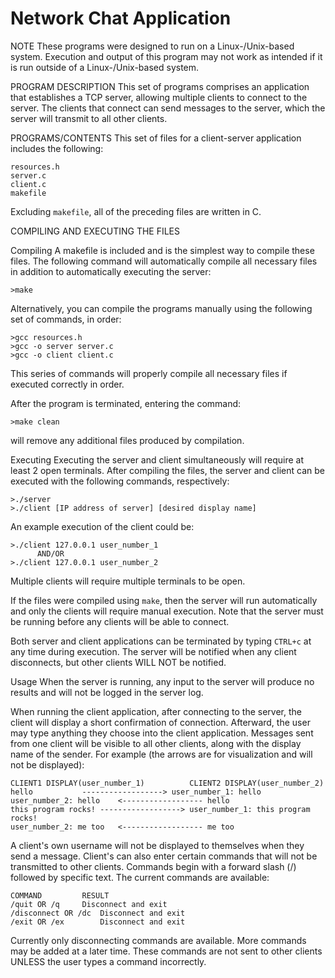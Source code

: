 # Network Chat Application
NOTE
These programs were designed to run on a Linux-/Unix-based system.
Execution and output of this program may not work as intended if it is run
outside of a Linux-/Unix-based system.


PROGRAM DESCRIPTION
This set of programs comprises an application that establishes a TCP server,
allowing multiple clients to connect to the server. The clients that connect
can send messages to the server, which the server will transmit to all other
clients.


PROGRAMS/CONTENTS
This set of files for a client-server application includes the following:

	resources.h	
	server.c	
	client.c	
	makefile

Excluding `makefile`, all of the preceding files are written in C.

COMPILING AND EXECUTING THE FILES

Compiling
A makefile is included and is the simplest way to compile these files. The
following command will automatically compile all necessary files in addition
to automatically executing the server:

	>make

Alternatively, you can compile the programs manually using the following set of
commands, in order:

	>gcc resources.h
	>gcc -o server server.c
	>gcc -o client client.c

This series of commands will properly compile all necessary files if executed
correctly in order.

After the program is terminated, entering the command:

	>make clean

will remove any additional files produced by compilation.


Executing
Executing the server and client simultaneously will require at least 2 open
terminals. After compiling the files, the server and client can be executed
with the following commands, respectively:

	>./server
	>./client [IP address of server] [desired display name]

An example execution of the client could be:

	>./client 127.0.0.1 user_number_1
		  AND/OR
	>./client 127.0.0.1 user_number_2

Multiple clients will require multiple terminals to be open.

If the files were compiled using `make`, then the server will run automatically
and only the clients will require manual execution. Note that the server must be
running before any clients will be able to connect.

Both server and client applications can be terminated by typing `CTRL+c` at any
time during execution. The server will be notified when any client disconnects,
but other clients WILL NOT be notified.


Usage
When the server is running, any input to the server will produce no results and
will not be logged in the server log.

When running the client application, after connecting to the server, the client
will display a short confirmation of connection. Afterward, the user may type
anything they choose into the client application. Messages sent from one client
will be visible to all other clients, along with the display name of the sender.
For example (the arrows are for visualization and will not be displayed):

	CLIENT1 DISPLAY(user_number_1)			CLIENT2 DISPLAY(user_number_2)
	hello			------------------>	user_number_1: hello
	user_number_2: hello	<------------------	hello
	this program rocks!	------------------>	user_number_1: this program rocks!
	user_number_2: me too	<------------------	me too

A client's own username will not be displayed to themselves when they send a
message. Client's can also enter certain commands that will not be transmitted
to other clients. Commands begin with a forward slash (/) followed by specific
text. The current commands are available:

	COMMAND			RESULT
	/quit OR /q		Disconnect and exit
	/disconnect OR /dc	Disconnect and exit
	/exit OR /ex		Disconnect and exit

Currently only disconnecting commands are available. More commands may be added
at a later time. These commands are not sent to other clients UNLESS the user
types a command incorrectly.
